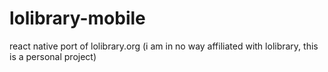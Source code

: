 # lolibrary-mobile
react native port of lolibrary.org (i am in no way affiliated with lolibrary, this is a personal project)

